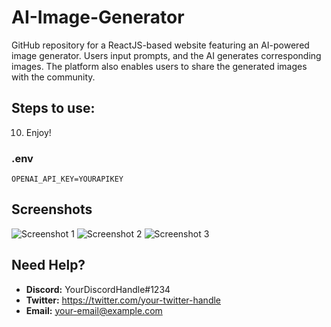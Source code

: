 # AI-Image-Generator

GitHub repository for a ReactJS-based website featuring an AI-powered image generator. Users input prompts, and the AI generates corresponding images. The platform also enables users to share the generated images with the community.

## Steps to use:

10. Enjoy!

### .env
```OPENAI_API_KEY=YOURAPIKEY```

## Screenshots
![Screenshot 1](https://cdn.discordapp.com/attachments/636950095056863243/1087847068002943056/image.png)
![Screenshot 2](https://cdn.discordapp.com/attachments/636950095056863243/1087847068254613584/image.png)
![Screenshot 3](https://cdn.discordapp.com/attachments/636950095056863243/1087847068535623740/image.png)

## Need Help?

- **Discord:** YourDiscordHandle#1234
- **Twitter:** https://twitter.com/your-twitter-handle
- **Email:** your-email@example.com
